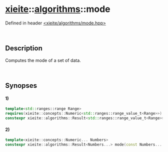 # [xieite](../xieite.md)\:\:[algorithms](../algorithms.md)\:\:mode
Defined in header [<xieite/algorithms/mode.hpp>](../../include/xieite/algorithms/mode.hpp)

&nbsp;

## Description
Computes the mode of a set of data.

&nbsp;

## Synopses
#### 1)
```cpp
template<std::ranges::range Range>
requires(xieite::concepts::Numeric<std::ranges::range_value_t<Range>>)
constexpr xieite::algorithms::Result<std::ranges::range_value_t<Range>> mode(const Range& range) noexcept;
```
#### 2)
```cpp
template<xieite::concepts::Numeric... Numbers>
constexpr xieite::algorithms::Result<Numbers...> mode(const Numbers... values) noexcept;
```
